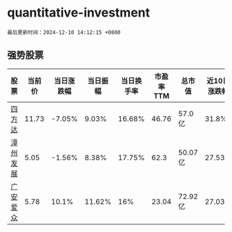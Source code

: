 # quantitative-investment

`最后更新时间：2024-12-10 14:12:15 +0800`

## 强势股票

|股票|当前价|当日涨跌幅|当日振幅|当日换手率|市盈率TTM|总市值|近10日涨跌幅|
|----|----|----|----|----|----|----|----|
|[四方达](https://xueqiu.com/S/SZ300179)|11.73|-7.05%|9.03%|16.68%|46.76|57.0亿|31.8%|
|[漳州发展](https://xueqiu.com/S/SZ000753)|5.05|-1.56%|8.38%|17.75%|62.3|50.07亿|27.53%|
|[广安爱众](https://xueqiu.com/S/SH600979)|5.78|10.1%|11.62%|16%|23.04|72.92亿|27.03%|
